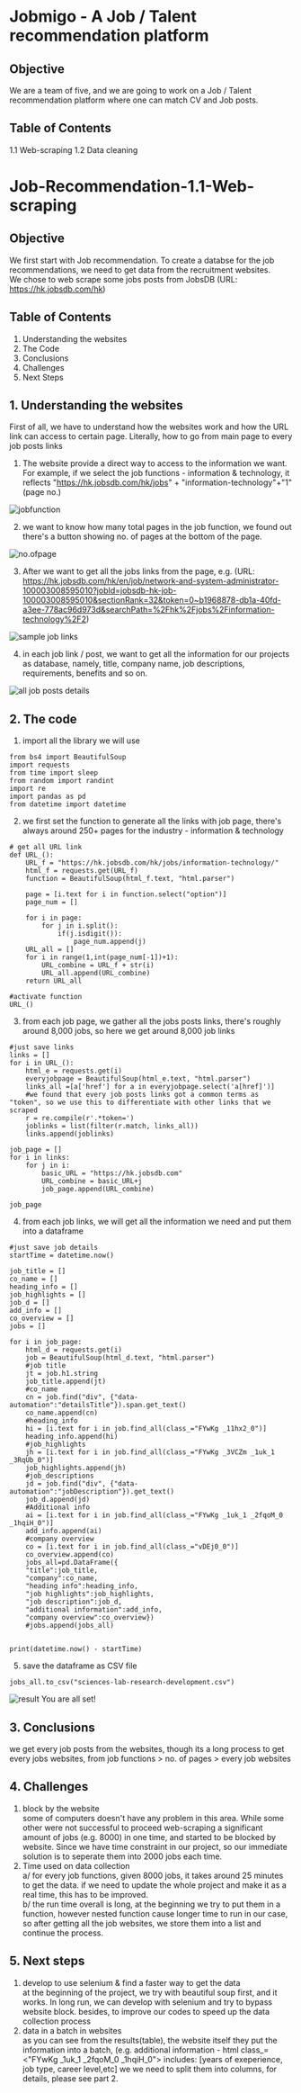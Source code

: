 # Jobmigo - A Job / Talent recommendation platform
## Objective
We are a team of five, and we are going to work on a Job / Talent recommendation platform where one can match CV and Job posts. <br>

## Table of Contents
1.1 Web-scraping
1.2 Data cleaning

# Job-Recommendation-1.1-Web-scraping
## Objective
We first start with Job recommendation.
To create a databse for the job recommendations, we need to get data from the recruitment websites. <br>
We chose to web scrape some jobs posts from JobsDB (URL: https://hk.jobsdb.com/hk)

## Table of Contents
1. Understanding the websites
2. The Code
3. Conclusions
4. Challenges
5. Next Steps

## 1. Understanding the websites

First of all, we have to understand how the websites work and how the URL link can access to certain page. 
Literally, how to go from main page to every job posts links
1. The website provide a direct way to access to the information we want. For example, if we select the job functions - information & technology, it reflects "https://hk.jobsdb.com/hk/jobs" + "information-technology"+"1"(page no.) 

![jobfunction](images/Job%20function.png)

2. we want to know how many total pages in the job function, we found out there's a button showing no. of pages at the bottom of the page.

![no.ofpage](images/no.%20of%20pages.png)

3. After we want to get all the jobs links from the page, e.g. (URL: https://hk.jobsdb.com/hk/en/job/network-and-system-administrator-100003008595010?jobId=jobsdb-hk-job-100003008595010&sectionRank=32&token=0~b1968878-db1a-40fd-a3ee-778ac96d973d&searchPath=%2Fhk%2Fjobs%2Finformation-technology%2F2)

![sample job links](images/sample%20job%20links.png)

4. in each job link / post, we want to get all the information for our projects as database, namely, title, company name, job descriptions, requirements, benefits and so on.

![all job posts details](images/all%20job%20details.png)


## 2. The code 

1. import all the library we will use
```
from bs4 import BeautifulSoup
import requests
from time import sleep
from random import randint
import re
import pandas as pd
from datetime import datetime
```
2. we first set the function to generate all the links with job page, there's always around 250+ pages for the industry - information & technology
```
# get all URL link
def URL_():
    URL_f = "https://hk.jobsdb.com/hk/jobs/information-technology/"
    html_f = requests.get(URL_f)
    function = BeautifulSoup(html_f.text, "html.parser")
    
    page = [i.text for i in function.select("option")]
    page_num = []
    
    for i in page:
        for j in i.split():
            if(j.isdigit()):
                page_num.append(j)
    URL_all = []
    for i in range(1,int(page_num[-1])+1):
        URL_combine = URL_f + str(i)
        URL_all.append(URL_combine)
    return URL_all

#activate function
URL_()
```
3. from each job page, we gather all the jobs posts links, there's roughly around 8,000 jobs, so here we get around 8,000 job links
```
#just save links
links = []
for i in URL_():
    html_e = requests.get(i)
    everyjobpage = BeautifulSoup(html_e.text, "html.parser")
    links_all =[a['href'] for a in everyjobpage.select('a[href]')]
    #we found that every job posts links got a common terms as "token", so we use this to differentiate with other links that we scraped 
    r = re.compile(r'.*token=')
    joblinks = list(filter(r.match, links_all))
    links.append(joblinks)

job_page = []
for i in links:
    for j in i:
        basic_URL = "https://hk.jobsdb.com"
        URL_combine = basic_URL+j
        job_page.append(URL_combine)

job_page
```
4. from each job links, we will get all the information we need and put them into a dataframe
```
#just save job details
startTime = datetime.now()

job_title = []
co_name = []
heading_info = []
job_highlights = []
job_d = []
add_info = []
co_overview = []
jobs = []

for i in job_page:
    html_d = requests.get(i)
    job = BeautifulSoup(html_d.text, "html.parser")
    #job title
    jt = job.h1.string
    job_title.append(jt)
    #co_name
    cn = job.find("div", {"data-automation":"detailsTitle"}).span.get_text()
    co_name.append(cn)
    #heading_info
    hi = [i.text for i in job.find_all(class_="FYwKg _11hx2_0")]
    heading_info.append(hi)
    #job_highlights
    jh = [i.text for i in job.find_all(class_="FYwKg _3VCZm _1uk_1 _3RqUb_0")]
    job_highlights.append(jh)
    #job_descriptions
    jd = job.find("div", {"data-automation":"jobDescription"}).get_text()
    job_d.append(jd)
    #Additional info
    ai = [i.text for i in job.find_all(class_="FYwKg _1uk_1 _2fqoM_0 _1hqiH_0")]
    add_info.append(ai)
    #company overview
    co = [i.text for i in job.find_all(class_="vDEj0_0")]
    co_overview.append(co)
    jobs_all=pd.DataFrame({
    "title":job_title,
    "company":co_name, 
    "heading info":heading_info,
    "job highlights":job_highlights,
    "job description":job_d,
    "additional information":add_info,
    "company overview":co_overview})
    #jobs.append(jobs_all)


print(datetime.now() - startTime)
```
5. save the dataframe as CSV file
```
jobs_all.to_csv("sciences-lab-research-development.csv")
```
![result](images/web%20scrap%20result_csv.png)
You are all set!

## 3. Conclusions
we get every job posts from the websites, though its a long process to get every jobs websites, from job functions > no. of pages > every job websites
## 4. Challenges
1. block by the website <br>
some of computers doesn't have any problem in this area. While some other were not successful to proceed web-scraping a significant amount of jobs (e.g. 8000) in one time, and started to be blocked by website. Since we have time constraint in our project, so our immediate solution is to seperate them into 2000 jobs each time. 
2. Time used on data collection<br>
a/ for every job functions, given 8000 jobs, it takes around 25 minutes to get the data. if we need to update the whole project and make it as a real time, this has to be improved.<br>
b/ the run time overall is long, at the beginning we try to put them in a function, however nested function cause longer time to run in our case, so after getting all the job websites, we store them into a list and continue the process. 

## 5. Next steps
1. develop to use selenium & find a faster way to get the data<br>
at the beginning of the project, we try with beautiful soup first, and it works. In long run, we can develop with selenium and try to bypass website block.
besides, to improve our codes to speed up the data collection process
2. data in a batch in websites<br>
as you can see from the results(table), the website itself they put the information into a batch, (e.g. additional information - html class_=<"FYwKg _1uk_1 _2fqoM_0 _1hqiH_0"> includes: [years of exeperience, job type, career level,etc] we we need to split them into columns, for details, please see part 2.
